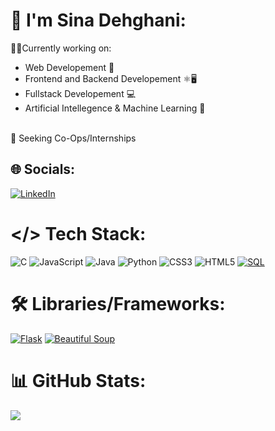 # 👋 I'm Sina Dehghani:
👷🏼Currently working on:
- Web Developement 🔗
- Frontend and Backend Developement ⚛️🖥️
- Fullstack Developement 💻
- Artificial Intellegence & Machine Learning 🤖
<br>
💼 Seeking Co-Ops/Internships

## 🌐 Socials:
[![LinkedIn](https://img.shields.io/badge/LinkedIn-%230077B5.svg?logo=linkedin&logoColor=white)](https://linkedin.com/in/sinad7) 

# </> Tech Stack:
![C](https://img.shields.io/badge/c-%2300599C.svg?style=for-the-badge&logo=c&logoColor=white)
![JavaScript](https://img.shields.io/badge/javascript-%23323330.svg?style=for-the-badge&logo=javascript&logoColor=%23F7DF1E)
![Java](https://img.shields.io/badge/java-%23ED8B00.svg?style=for-the-badge&logo=openjdk&logoColor=white)
![Python](https://img.shields.io/badge/python-3670A0?style=for-the-badge&logo=python&logoColor=ffdd54)
![CSS3](https://img.shields.io/badge/css3-%231572B6.svg?style=for-the-badge&logo=css3&logoColor=white)
![HTML5](https://img.shields.io/badge/html5-%23E34F26.svg?style=for-the-badge&logo=html5&logoColor=white)
[![SQL](https://img.shields.io/badge/SQL-4479A1?style=for-the-badge&logo=postgresql&logoColor=white)](https://www.postgresql.org/)

# 🛠️ Libraries/Frameworks:
[![Flask](https://img.shields.io/badge/Flask-000000?style=for-the-badge&logo=flask&logoColor=white)](https://flask.palletsprojects.com/)
[![Beautiful Soup](https://img.shields.io/badge/Beautiful%20Soup-3670A0?style=for-the-badge&logo=python&logoColor=white)](https://www.crummy.com/software/BeautifulSoup/)

# 📊 GitHub Stats:
![](https://github-readme-stats.vercel.app/api?username=Sina177&theme=tokyonight&hide_border=false&include_all_commits=false&count_private=false&border_color=ADD8E6)
